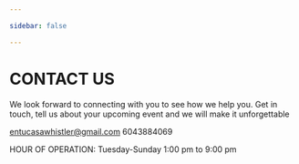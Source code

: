 ```yaml
---

sidebar: false

---
```


# CONTACT US 

We look forward to connecting with you to see how we help you.  Get in touch, tell us about your upcoming event and we will make it unforgettable 

entucasawhistler@gmail.com
6043884069

HOUR OF OPERATION:
Tuesday-Sunday 1:00 pm to 9:00 pm

